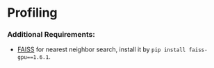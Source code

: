 # Profiling

### Additional Requirements:
- [FAISS](https://github.com/facebookresearch/faiss/) for nearest neighbor search, 
install it by `pip install faiss-gpu==1.6.1`.
